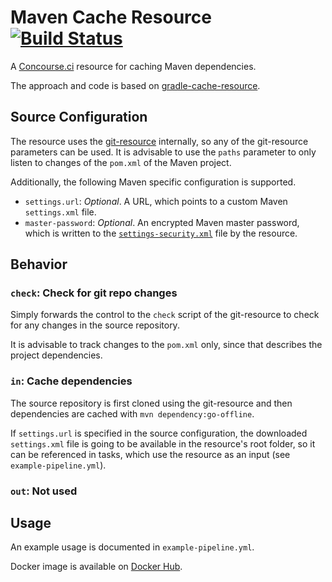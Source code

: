 # Maven Cache Resource [![Build Status](https://travis-ci.org/olhtbr/maven-cache-resource.svg?branch=master)](https://travis-ci.org/olhtbr/maven-cache-resource)
A [Concourse.ci](http://concourse.ci/) resource for caching Maven dependencies.

The approach and code is based on [gradle-cache-resource](https://github.com/projectfalcon/gradle-cache-resource).

## Source Configuration
The resource uses the [git-resource](https://github.com/concourse/git-resource) internally, so any of
the git-resource parameters can be used. It is advisable to use the `paths` parameter to only listen
to changes of the `pom.xml` of the Maven project.

Additionally, the following Maven specific configuration is supported.

- `settings.url`: *Optional*. A URL, which points to a custom Maven `settings.xml` file.
- `master-password`: *Optional*. An encrypted Maven master password, which is written to the [`settings-security.xml`](https://maven.apache.org/guides/mini/guide-encryption.html) file by the resource.

## Behavior
### `check`: Check for git repo changes
Simply forwards the control to the `check` script of the git-resource to check for any changes in
the source repository.

It is advisable to track changes to the `pom.xml` only, since that describes the project dependencies.

### `in`: Cache dependencies
The source repository is first cloned using the git-resource and then dependencies are cached
with `mvn dependency:go-offline`.

If `settings.url` is specified in the source configuration, the downloaded `settings.xml`
file is going to be available in the resource's root folder, so it can be referenced
in tasks, which use the resource as an input (see `example-pipeline.yml`).

### `out`: Not used

## Usage
An example usage is documented in `example-pipeline.yml`.

Docker image is available on [Docker Hub](https://hub.docker.com/r/olhtbr/maven-cache-resource).
